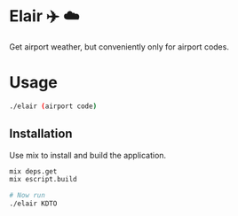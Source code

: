 # Elair :airplane: :cloud:

Get airport weather, but conveniently only for airport codes.

# Usage

```sh
./elair (airport code)
```

## Installation

Use mix to install and build the application.
```sh
mix deps.get
mix escript.build

# Now run
./elair KDTO
```
